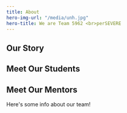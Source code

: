 ```yaml
---
title: About
hero-img-url: "/media/unh.jpg"
hero-title: We are Team 5962 <br>perSEVERE
---
```


## Our Story

## Meet Our Students

## Meet Our Mentors

Here's some info about our team!